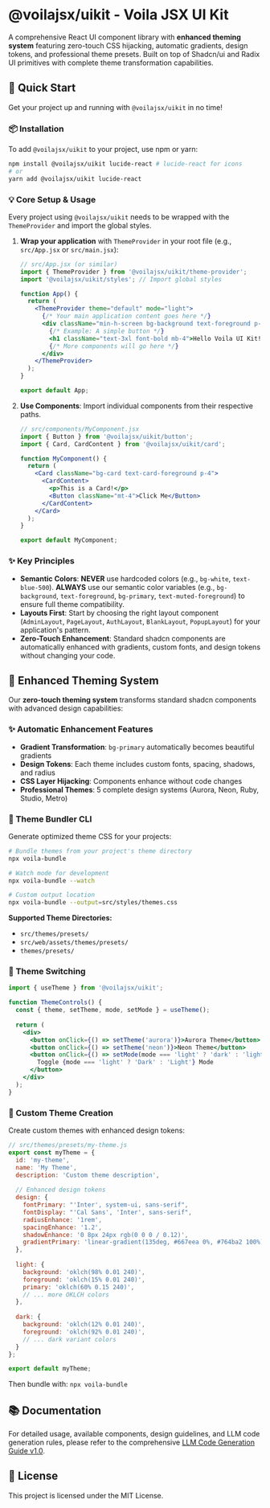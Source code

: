 # @voilajsx/uikit - Voila JSX UI Kit

A comprehensive React UI component library with **enhanced theming system** featuring zero-touch CSS hijacking, automatic gradients, design tokens, and professional theme presets. Built on top of Shadcn/ui and Radix UI primitives with complete theme transformation capabilities.

## 🚀 Quick Start

Get your project up and running with `@voilajsx/uikit` in no time!

### 📦 Installation

To add `@voilajsx/uikit` to your project, use npm or yarn:

```bash
npm install @voilajsx/uikit lucide-react # lucide-react for icons
# or
yarn add @voilajsx/uikit lucide-react
```



### 💡 Core Setup & Usage

Every project using `@voilajsx/uikit` needs to be wrapped with the `ThemeProvider` and import the global styles.

1.  **Wrap your application** with `ThemeProvider` in your root file (e.g., `src/App.jsx` or `src/main.jsx`):

    ```jsx
    // src/App.jsx (or similar)
    import { ThemeProvider } from '@voilajsx/uikit/theme-provider';
    import '@voilajsx/uikit/styles'; // Import global styles

    function App() {
      return (
        <ThemeProvider theme="default" mode="light">
          {/* Your main application content goes here */}
          <div className="min-h-screen bg-background text-foreground p-8">
            {/* Example: A simple button */}
            <h1 className="text-3xl font-bold mb-4">Hello Voila UI Kit!</h1>
            {/* More components will go here */}
          </div>
        </ThemeProvider>
      );
    }

    export default App;
    ```

2.  **Use Components**: Import individual components from their respective paths.

    ```jsx
    // src/components/MyComponent.jsx
    import { Button } from '@voilajsx/uikit/button';
    import { Card, CardContent } from '@voilajsx/uikit/card';

    function MyComponent() {
      return (
        <Card className="bg-card text-card-foreground p-4">
          <CardContent>
            <p>This is a Card!</p>
            <Button className="mt-4">Click Me</Button>
          </CardContent>
        </Card>
      );
    }

    export default MyComponent;
    ```

### ✨ Key Principles

- **Semantic Colors**: **NEVER** use hardcoded colors (e.g., `bg-white`, `text-blue-500`). **ALWAYS** use our semantic color variables (e.g., `bg-background`, `text-foreground`, `bg-primary`, `text-muted-foreground`) to ensure full theme compatibility.
- **Layouts First**: Start by choosing the right layout component (`AdminLayout`, `PageLayout`, `AuthLayout`, `BlankLayout`, `PopupLayout`) for your application's pattern.
- **Zero-Touch Enhancement**: Standard shadcn components are automatically enhanced with gradients, custom fonts, and design tokens without changing your code.

## 🎨 Enhanced Theming System

Our **zero-touch theming system** transforms standard shadcn components with advanced design capabilities:

### ✨ Automatic Enhancement Features
- **Gradient Transformation**: `bg-primary` automatically becomes beautiful gradients
- **Design Tokens**: Each theme includes custom fonts, spacing, shadows, and radius
- **CSS Layer Hijacking**: Components enhance without code changes
- **Professional Themes**: 5 complete design systems (Aurora, Neon, Ruby, Studio, Metro)

### 🚀 Theme Bundler CLI

Generate optimized theme CSS for your projects:

```bash
# Bundle themes from your project's theme directory
npx voila-bundle

# Watch mode for development
npx voila-bundle --watch

# Custom output location  
npx voila-bundle --output=src/styles/themes.css
```

**Supported Theme Directories:**
- `src/themes/presets/`
- `src/web/assets/themes/presets/` 
- `themes/presets/`

### 🎯 Theme Switching

```jsx
import { useTheme } from '@voilajsx/uikit';

function ThemeControls() {
  const { theme, setTheme, mode, setMode } = useTheme();
  
  return (
    <div>
      <button onClick={() => setTheme('aurora')}>Aurora Theme</button>
      <button onClick={() => setTheme('neon')}>Neon Theme</button>
      <button onClick={() => setMode(mode === 'light' ? 'dark' : 'light')}>
        Toggle {mode === 'light' ? 'Dark' : 'Light'} Mode
      </button>
    </div>
  );
}
```

### 🎨 Custom Theme Creation

Create custom themes with enhanced design tokens:

```js
// src/themes/presets/my-theme.js
export const myTheme = {
  id: 'my-theme',
  name: 'My Theme',
  description: 'Custom theme description',
  
  // Enhanced design tokens
  design: {
    fontPrimary: "'Inter', system-ui, sans-serif",
    fontDisplay: "'Cal Sans', 'Inter', sans-serif", 
    radiusEnhance: '1rem',
    spacingEnhance: '1.2',
    shadowEnhance: '0 8px 24px rgb(0 0 0 / 0.12)',
    gradientPrimary: 'linear-gradient(135deg, #667eea 0%, #764ba2 100%)',
  },
  
  light: {
    background: 'oklch(98% 0.01 240)',
    foreground: 'oklch(15% 0.01 240)',
    primary: 'oklch(60% 0.15 240)',
    // ... more OKLCH colors
  },
  
  dark: {
    background: 'oklch(12% 0.01 240)',
    foreground: 'oklch(92% 0.01 240)',
    // ... dark variant colors
  }
};

export default myTheme;
```

Then bundle with: `npx voila-bundle`

## 📚 Documentation

For detailed usage, available components, design guidelines, and LLM code generation rules, please refer to the comprehensive [LLM Code Generation Guide v1.0](./UIKIT_LLM_GUIDE.md).

## 📄 License

This project is licensed under the MIT License.



